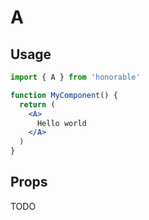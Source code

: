 # A

## Usage

```jsx
import { A } from 'honorable'

function MyComponent() {
  return (
    <A>
      Hello world
    </A>
  )
}
```

## Props

TODO

